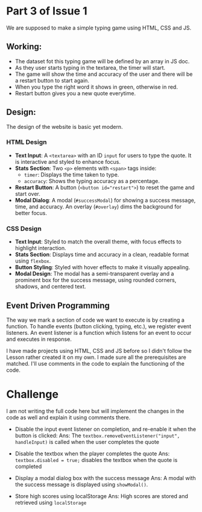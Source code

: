 # Part 3 of Issue 1

We are supposed to make a simple typing game using HTML, CSS and JS.

## Working: 

- The dataset fot this typing game will be defined by an array in JS doc.
- As they user starts typing in the textarea, the timer will start. 
- The game will show the time and accuracy of the user and there will be a restart button to start again.
- When you type the right word it shows in green, otherwise in red.
- Restart button gives you a new quote everytime.

## Design:
The design of the website is basic yet modern.
### HTML Design
- **Text Input**: A `<textarea>` with an ID `input` for users to type the quote. It is interactive and styled to enhance focus.
- **Stats Section**: Two `<p>` elements with `<span>` tags inside:
  - `timer`: Displays the time taken to type.
  - `accuracy`: Shows the typing accuracy as a percentage.
- **Restart Button**: A button (`<button id="restart">`) to reset the game and start over.
- **Modal Dialog**: A modal (`#successModal`) for showing a success message, time, and accuracy. An overlay (`#overlay`) dims the background for better focus.

### CSS Design
- **Text Input**: Styled to match the overall theme, with focus effects to highlight interaction.
- **Stats Section**: Displays time and accuracy in a clean, readable format using `flexbox`.
- **Button Styling**: Styled with hover effects to make it visually appealing.
- **Modal Design**: The modal has a semi-transparent overlay and a prominent box for the success message, using rounded corners, shadows, and centered text.

## Event Driven Programming
The way we mark a section of code we want to execute is by creating a function. To handle events (button clicking, typing, etc.), we register event listeners. An event listener is a function which listens for an event to occur and executes in response.

I have made projects using HTML, CSS and JS before so I didn't follow the Lesson rather created it on my own. 
I made sure all the prerequisites are matched. 
I'll use comments in the code to explain the functioning of the code.

# Challenge
I am not writing the full code here but will implement the changes in the code as well and explain it using comments there.

- Disable the input event listener on completion, and re-enable it when the button is clicked:
Ans: The `textbox.removeEventListener("input", handleInput)` is called when the user completes the quote

- Disable the textbox when the player completes the quote
Ans: `textbox.disabled = true;` disables the textbox when the quote is completed

- Display a modal dialog box with the success message
Ans: A modal with the success message is displayed using `showModal()`.

- Store high scores using localStorage
Ans: High scores are stored and retrieved using `localStorage`